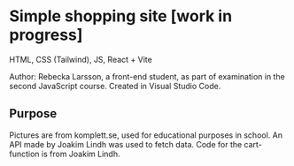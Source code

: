 # Simple shopping site [work in progress]
HTML, CSS (Tailwind), JS, React + Vite

Author: Rebecka Larsson, a front-end student, as part of examination in the second JavaScript course.
Created in Visual Studio Code.

## Purpose
Pictures are from komplett.se, used for educational purposes in school. An API made by Joakim Lindh was used to fetch data. Code for the cart-function is from Joakim Lindh.

